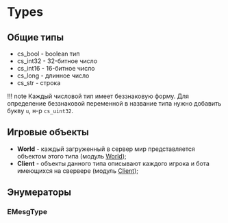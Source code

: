 # Types

## Общие типы

* cs_bool - boolean тип
* cs_int32 - 32-битное число
* cs_int16 - 16-битное число
* cs_long - длинное число
* cs_str - строка

!!! note
	Каждый числовой тип имеет беззнаковую форму. Для определение беззнаковой переменной в название типа нужно добавить букву `u`, н-р `cs_uint32`.

## Игровые объекты

* **World** - каждый загруженный в сервер мир представляется объектом этого типа (модуль [World](../Modules/World));
* **Client** - объекты данного типа описывают каждого игрока и бота имеющихся на свервере (модуль [Client](../Modules/Client));


## Энумераторы

### EMesgType
